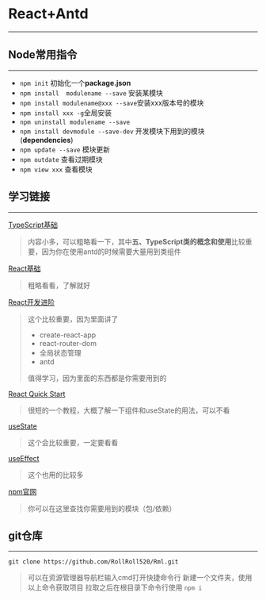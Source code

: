 # React+Antd

---

## Node常用指令

---

- ``npm init`` 初始化一个**package.json**
- ``npm install  modulename --save`` 安装某模块
- ``npm install modulename@xxx --save``安装xxx版本号的模块
- ``npm install xxx -g``全局安装
- `npm uninstall modulename --save`
- `npm install devmodule --save-dev` 开发模块下用到的模块(**dependencies**)
- `npm update --save` 模块更新
- ``npm outdate`` 查看过期模块
- ``npm view xxx`` 查看模块

## 学习链接

---

[TypeScript基础](https://www.kdocs.cn/l/cebXOD0W6sGF)
> 内容小多，可以粗略看一下，其中**五、TypeScript类的概念和使用**比较重要，因为你在使用antd的时候需要大量用到类组件

[React基础](https://www.kdocs.cn/l/cleWqGtL4hrs)
> 粗略看看，了解就好

[React开发进阶](https://www.kdocs.cn/l/ckIlVc2P6I1l)
> 这个比较重要，因为里面讲了
>
>- create-react-app
>- react-router-dom
>- 全局状态管理
>- antd
>
> 值得学习，因为里面的东西都是你需要用到的

[React Quick Start](https://react.dev/learn)
> 很短的一个教程，大概了解一下组件和useState的用法，可以不看

[useState](https://react.dev/reference/react/useState)
> 这个会比较重要，一定要看看

[useEffect](https://react.dev/reference/react/useEffect)
> 这个也用的比较多

[npm官网](https://www.npmjs.com/)
> 你可以在这里查找你需要用到的模块（包/依赖）

## git仓库

---

```git
git clone https://github.com/RollRoll520/Rml.git
```

> 可以在资源管理器导航栏输入cmd打开快捷命令行
> 新建一个文件夹，使用以上命令获取项目
> 拉取之后在根目录下命令行使用 ``npm i``
